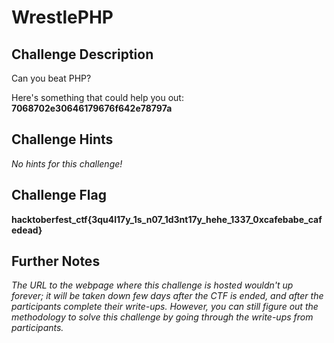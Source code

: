 # WrestlePHP

## Challenge Description

Can you beat PHP?

Here's something that could help you out: **7068702e30646179676f642e78797a**

## Challenge Hints

*No hints for this challenge!*

## Challenge Flag

**hacktoberfest_ctf{3qu4l17y_1s_n07_1d3nt17y_hehe_1337_0xcafebabe_cafedead}**

## Further Notes

*The URL to the webpage where this challenge is hosted wouldn't up forever; it will be taken down few days after the CTF is ended, and after the participants complete their write-ups. However, you can still figure out the methodology to solve this challenge by going through the write-ups from participants.*